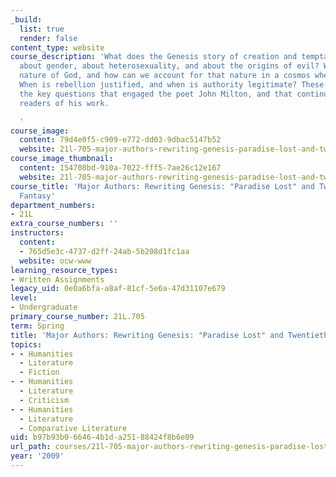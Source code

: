 ```yaml
---
_build:
  list: true
  render: false
content_type: website
course_description: 'What does the Genesis story of creation and temptation tell us
  about gender, about heterosexuality, and about the origins of evil? What is the
  nature of God, and how can we account for that nature in a cosmos where evil exists?
  When is rebellion justified, and when is authority legitimate? These are some of
  the key questions that engaged the poet John Milton, and that continue to engage
  readers of his work.

  '
course_image:
  content: 79d4e0f5-c909-e772-dd03-9dbac5147b52
  website: 21l-705-major-authors-rewriting-genesis-paradise-lost-and-twentieth-century-fantasy-spring-2009
course_image_thumbnail:
  content: 154708bd-910a-7022-fff5-7ae26c12e167
  website: 21l-705-major-authors-rewriting-genesis-paradise-lost-and-twentieth-century-fantasy-spring-2009
course_title: 'Major Authors: Rewriting Genesis: "Paradise Lost" and Twentieth-Century
  Fantasy'
department_numbers:
- 21L
extra_course_numbers: ''
instructors:
  content:
  - 765d5e3c-4737-d2ff-24ab-5b208d1fc1aa
  website: ocw-www
learning_resource_types:
- Written Assignments
legacy_uid: 0e0a6bfa-a8af-81cf-5e6a-47d31107e679
level:
- Undergraduate
primary_course_number: 21L.705
term: Spring
title: 'Major Authors: Rewriting Genesis: "Paradise Lost" and Twentieth-Century Fantasy'
topics:
- - Humanities
  - Literature
  - Fiction
- - Humanities
  - Literature
  - Criticism
- - Humanities
  - Literature
  - Comparative Literature
uid: b97b93b0-6646-4b1d-a251-88424f8b6e09
url_path: courses/21l-705-major-authors-rewriting-genesis-paradise-lost-and-twentieth-century-fantasy-spring-2009
year: '2009'
---
```


